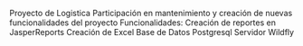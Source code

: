 Proyecto de Logistica
Participación en mantenimiento y creación de nuevas funcionalidades del proyecto
Funcionalidades:
Creación de reportes en JasperReports
Creación de Excel
Base de Datos Postgresql
Servidor Wildfly

